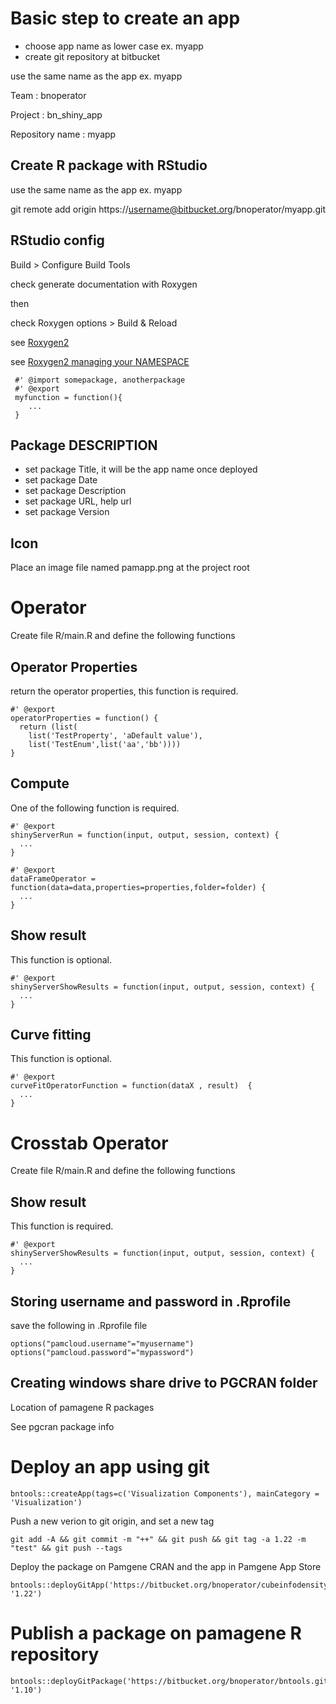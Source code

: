 # Basic step to create an app

- choose app name as lower case ex. myapp
- create git repository at bitbucket

use the same name as the app ex. myapp

Team : bnoperator

Project : bn_shiny_app

Repository name : myapp

## Create R package with RStudio

use the same name as the app ex. myapp

git remote add origin https://username@bitbucket.org/bnoperator/myapp.git

## RStudio config

Build > Configure Build Tools

check generate documentation with Roxygen

then

check Roxygen options > Build & Reload

see [Roxygen2](https://cran.r-project.org/web/packages/roxygen2/vignettes/roxygen2.html)

see [Roxygen2 managing your NAMESPACE](https://cran.r-project.org/web/packages/roxygen2/vignettes/namespace.html)

```
 #' @import somepackage, anotherpackage
 #' @export
 myfunction = function(){ 
    ...
 }
```
## Package DESCRIPTION

- set package Title, it will be the app name once deployed
- set package Date
- set package Description
- set package URL, help url
- set package Version

## Icon

Place an image file named pamapp.png at the project root

# Operator

Create file R/main.R and define the following functions

## Operator Properties

return the operator properties, this function is required.

```
#' @export
operatorProperties = function() {
  return (list(
    list('TestProperty', 'aDefault value'),
    list('TestEnum',list('aa','bb'))))
}
```

## Compute

One of the following function is required.


```
#' @export
shinyServerRun = function(input, output, session, context) {
  ...
}
```

```
#' @export
dataFrameOperator = function(data=data,properties=properties,folder=folder) {
  ...
}
```

## Show result

This function is optional.

```
#' @export
shinyServerShowResults = function(input, output, session, context) {
  ...
}
```

## Curve fitting

This function is optional.

```
#' @export
curveFitOperatorFunction = function(dataX , result)  {
  ...
}
```
  
# Crosstab Operator

Create file R/main.R and define the following functions

## Show result

This function is required.

```
#' @export
shinyServerShowResults = function(input, output, session, context) {
  ...
}
```
 
## Storing username and password in .Rprofile

save the following in .Rprofile file

```
options("pamcloud.username"="myusername")
options("pamcloud.password"="mypassword")

```
 
## Creating windows share drive to PGCRAN folder

Location of pamagene R packages

See pgcran package info

# Deploy an app using git

```
bntools::createApp(tags=c('Visualization Components'), mainCategory = 'Visualization')

```

Push a new verion to git origin, and set a new tag

```
git add -A && git commit -m "++" && git push && git tag -a 1.22 -m "test" && git push --tags
```

Deploy the package on Pamgene CRAN and the app in Pamgene App Store

```
bntools::deployGitApp('https://bitbucket.org/bnoperator/cubeinfodensity.git', '1.22')
```
 

# Publish a package on pamagene R repository


```
bntools::deployGitPackage('https://bitbucket.org/bnoperator/bntools.git', '1.10')
```
